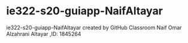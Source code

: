 # ie322-s20-guiapp-NaifAltayar
ie322-s20-guiapp-NaifAltayar created by GitHub Classroom
Naif Omar Alzahrani Altayar ,ID: 1845264
